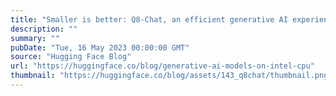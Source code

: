 ```yaml
---
title: "Smaller is better: Q8-Chat, an efficient generative AI experience on Xeon"
description: ""
summary: ""
pubDate: "Tue, 16 May 2023 00:00:00 GMT"
source: "Hugging Face Blog"
url: "https://huggingface.co/blog/generative-ai-models-on-intel-cpu"
thumbnail: "https://huggingface.co/blog/assets/143_q8chat/thumbnail.png"
---
```


